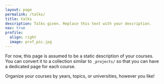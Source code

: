 ```yaml
---
layout: page
permalink: /talks/
title: talks
description: Talks given. Replace this text with your description.
nav: true
profile:
  align: right
  image: prof_pic.jpg
---
```


For now, this page is assumed to be a static description of your courses. You can convert it to a collection similar to `_projects/` so that you can have a dedicated page for each course.

Organize your courses by years, topics, or universities, however you like!
